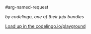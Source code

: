#arg-named-request

_by codelingo, one of their juju bundles_


[Load up in the codelingo.io/playground](https://codelingo.io/playground/?repo=github.com/codelingo/hub&dir=tenets/codelingo/juju/arg-named-request&tenet=codelingo/juju/arg-named-request)
